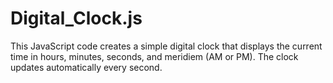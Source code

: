# Digital_Clock.js
This JavaScript code creates a simple digital clock that displays the current time in hours, minutes, seconds, and meridiem (AM or PM). The clock updates automatically every second.
